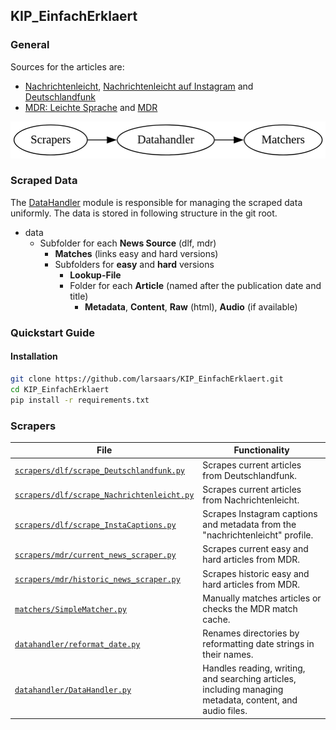 ## KIP_EinfachErklaert

### General

Sources for the articles are:

- [Nachrichtenleicht](https://nachrichtenleicht.de), [Nachrichtenleicht auf Instagram](https://www.instagram.com/nachrichtenleicht/) and [Deutschlandfunk](https://deutschlandfunk.de)
- [MDR: Leichte Sprache](https://www.mdr.de/nachrichten/podcast/leichte-sprache/nachrichten-leichte-sprache-100.html) and [MDR](https://www.mdr.de/nachrichten/index.html)

![Pipeline](./documentation/images/pipe.png)

### Scraped Data

The [DataHandler](datahandler/DataHandler.py) module is responsible for managing the scraped data uniformly. The data is stored in following structure in the git root.

- data
    - Subfolder for each **News Source** (dlf, mdr)
        - **Matches** (links easy and hard versions)
        - Subfolders for **easy** and **hard** versions
            - **Lookup-File**
            - Folder for each **Article** (named after the publication date and title)
                - **Metadata**, **Content**, **Raw** (html), **Audio** (if available)

### Quickstart Guide
#### Installation
```bash
git clone https://github.com/larsaars/KIP_EinfachErklaert.git
cd KIP_EinfachErklaert
pip install -r requirements.txt
```

### Scrapers
| **File**| **Functionality** |
----------|-------------------|
| [`scrapers/dlf/scrape_Deutschlandfunk.py`](scrapers/dlf/scrape_Deutschlandfunk.py)| Scrapes current articles from Deutschlandfunk.|
| [`scrapers/dlf/scrape_Nachrichtenleicht.py`](scrapers/dlf/scrape_Nachrichtenleicht.py)| Scrapes current articles from Nachrichtenleicht.|
| [`scrapers/dlf/scrape_InstaCaptions.py`](scrapers/dlf/scrape_InstaCaptions.py)| Scrapes Instagram captions and metadata from the "nachrichtenleicht" profile.|
| [`scrapers/mdr/current_news_scraper.py`](scrapers/mdr/current_news_scraper.py)| Scrapes current easy and hard articles from MDR.|
| [`scrapers/mdr/historic_news_scraper.py`](scrapers/mdr/historic_news_scraper.py)| Scrapes historic easy and hard articles from MDR.|
| [`matchers/SimpleMatcher.py`](matchers/SimpleMatcher.py) | Manually matches articles or checks the MDR match cache.|
| [`datahandler/reformat_date.py`](datahandler/reformat_date.py)| Renames directories by reformatting date strings in their names.|
| [`datahandler/DataHandler.py`](datahandler/DataHandler.py) | Handles reading, writing, and searching articles, including managing metadata, content, and audio files.|





